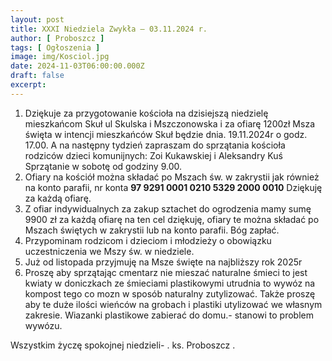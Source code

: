 ```yaml
---
layout: post
title: XXXI Niedziela Zwykła — 03.11.2024 r.
author: [ Proboszcz ]
tags: [ Ogłoszenia ]
image: img/Kosciol.jpg
date: 2024-11-03T06:00:00.000Z
draft: false
excerpt: 
---
```


1. Dziękuje za przygotowanie kościoła  na  dzisiejszą niedzielę mieszkańcom Skuł ul Skulska i Mszczonowska i za ofiarę 1200zł   Msza święta w intencji mieszkańców Skuł będzie dnia. 19.11.2024r  o godz. 17.00.  A   na  następny tydzień zapraszam do sprzątania kościoła rodziców dzieci komunijnych: Zoi Kukawskiej i Aleksandry Kuś   Sprzątanie w sobotę od godziny 9.00. 
2. Ofiary na kościół można  składać po Mszach św. w zakrystii jak również  na konto parafii,  nr konta **97 9291 0001 0210 5329 2000 0010** Dziękuję za każdą ofiarę. 
3. Z ofiar indywidualnych za zakup sztachet do ogrodzenia mamy sumę 9900 zł za każdą ofiarę na ten cel  dziękuję, ofiary te można składać po  Mszach świętych w zakrystii lub na konto parafii. Bóg zapłać.  
4. Przypominam rodzicom i dzieciom i młodzieży o obowiązku uczestniczenia we Mszy św. w niedziele.  
5. Już od listopada przyjmuję na Msze święte na najbliższy rok 2025r  
6. Proszę aby sprzątając cmentarz nie mieszać naturalne śmieci to jest kwiaty w doniczkach ze śmieciami plastikowymi utrudnia to wywóz na kompost tego co mozn w sposób naturalny zutylizować. Także proszę aby te duże ilości wieńców na grobach i plastiki utylizować we własnym zakresie. Wiazanki plastikowe zabierać do domu.- stanowi to problem wywózu.      

Wszystkim życzę spokojnej niedzieli- . ks. Proboszcz . 




